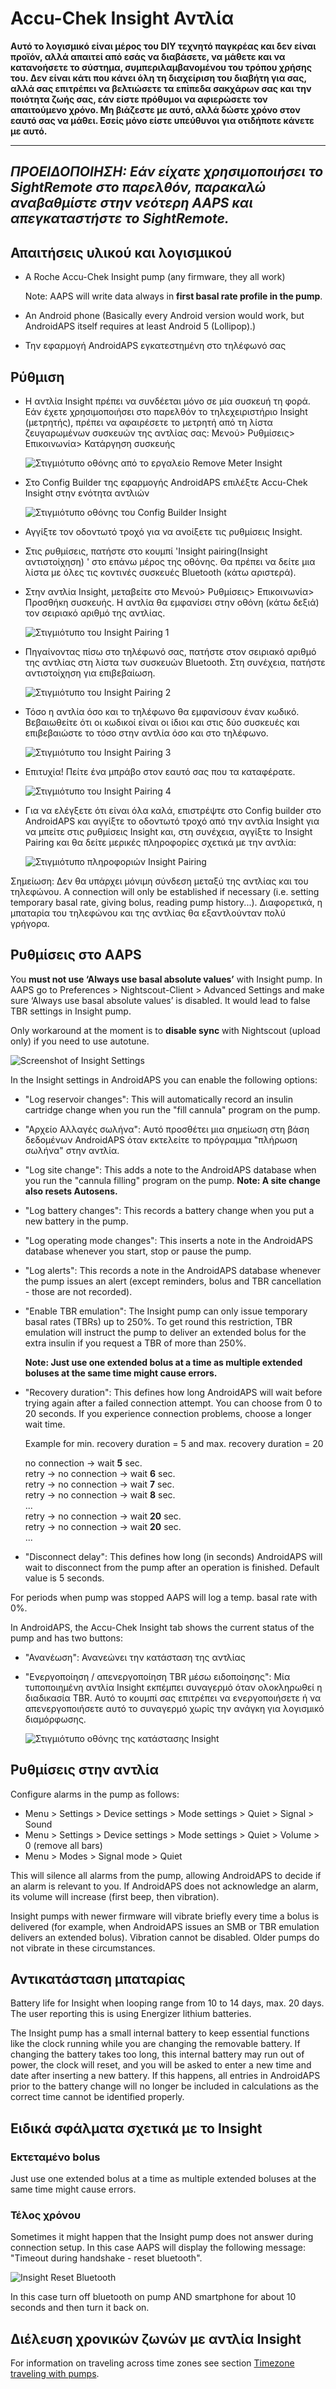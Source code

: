 # Accu-Chek Insight Αντλία

**Αυτό το λογισμικό είναι μέρος του DIY τεχνητό παγκρέας και δεν είναι προϊόν, αλλά απαιτεί από εσάς να διαβάσετε, να μάθετε και να κατανοήσετε το σύστημα, συμπεριλαμβανομένου του τρόπου χρήσης του. Δεν είναι κάτι που κάνει όλη τη διαχείριση του διαβήτη για σας, αλλά σας επιτρέπει να βελτιώσετε τα επίπεδα σακχάρων σας και την ποιότητα ζωής σας, εάν είστε πρόθυμοι να αφιερώσετε τον απαιτούμενο χρόνο. Μη βιάζεστε με αυτό, αλλά δώστε χρόνο στον εαυτό σας να μάθει. Εσείς μόνο είστε υπεύθυνοι για οτιδήποτε κάνετε με αυτό.**

* * *

## *ΠΡΟΕΙΔΟΠΟΙΗΣΗ: Εάν είχατε χρησιμοποιήσει το SightRemote στο παρελθόν, παρακαλώ αναβαθμίστε στην νεότερη AAPS και απεγκαταστήστε το SightRemote.*

## Απαιτήσεις υλικού και λογισμικού

* A Roche Accu-Chek Insight pump (any firmware, they all work)
    
    Note: AAPS will write data always in **first basal rate profile in the pump**.

* An Android phone (Basically every Android version would work, but AndroidAPS itself requires at least Android 5 (Lollipop).)

* Την εφαρμογή AndroidAPS εγκατεστημένη στο τηλέφωνό σας

## Ρύθμιση

* Η αντλία Insight πρέπει να συνδέεται μόνο σε μία συσκευή τη φορά. Εάν έχετε χρησιμοποιήσει στο παρελθόν το τηλεχειριστήριο Insight (μετρητής), πρέπει να αφαιρέσετε το μετρητή από τη λίστα ζευγαρωμένων συσκευών της αντλίας σας: Μενού> Ρυθμίσεις> Επικοινωνία> Κατάργηση συσκευής
    
    ![Στιγμιότυπο οθόνης από το εργαλείο Remove Meter Insight](../images/Insight_RemoveMeter.png)

* Στο Config Builder της εφαρμογής AndroidAPS επιλέξτε Accu-Chek Insight στην ενότητα αντλιών
    
    ![Στιγμιότυπο οθόνης του Config Builder Insight](../images/Insight_ConfigBuilder.png)

* Αγγίξτε τον οδοντωτό τροχό για να ανοίξετε τις ρυθμίσεις Insight.

* Στις ρυθμίσεις, πατήστε στο κουμπί 'Insight pairing(Insight αντιστοίχηση) ' στο επάνω μέρος της οθόνης. Θα πρέπει να δείτε μια λίστα με όλες τις κοντινές συσκευές Bluetooth (κάτω αριστερά).
* Στην αντλία Insight, μεταβείτε στο Μενού> Ρυθμίσεις> Επικοινωνία> Προσθήκη συσκευής. Η αντλία θα εμφανίσει στην οθόνη (κάτω δεξιά) τον σειριακό αριθμό της αντλίας.
    
    ![Στιγμιότυπο του Insight Pairing 1](../images/Insight_Pairing1.png)

* Πηγαίνοντας πίσω στο τηλέφωνό σας, πατήστε στον σειριακό αριθμό της αντλίας στη λίστα των συσκευών Bluetooth. Στη συνέχεια, πατήστε αντιστοίχηση για επιβεβαίωση.
    
    ![Στιγμιότυπο του Insight Pairing 2](../images/Insight_Pairing2.png)

* Τόσο η αντλία όσο και το τηλέφωνο θα εμφανίσουν έναν κωδικό. Βεβαιωθείτε ότι οι κωδικοί είναι οι ίδιοι και στις δύο συσκευές και επιβεβαιώστε το τόσο στην αντλία όσο και στο τηλέφωνο.
    
    ![Στιγμιότυπο του Insight Pairing 3](../images/Insight_Pairing3.png)

* Επιτυχία! Πείτε ένα μπράβο στον εαυτό σας που τα καταφέρατε.
    
    ![Στιγμιότυπο του Insight Pairing 4](../images/Insight_Pairing4.png)

* Για να ελέγξετε ότι είναι όλα καλά, επιστρέψτε στο Config builder στο AndroidAPS και αγγίξτε το οδοντωτό τροχό από την αντλία Insight για να μπείτε στις ρυθμίσεις Insight και, στη συνέχεια, αγγίξτε το Insight Pairing και θα δείτε μερικές πληροφορίες σχετικά με την αντλία:
    
    ![Στιγμιότυπο πληροφοριών Insight Pairing](../images/Insight_PairingInformation.png)

Σημείωση: Δεν θα υπάρχει μόνιμη σύνδεση μεταξύ της αντλίας και του τηλεφώνου. A connection will only be established if necessary (i.e. setting temporary basal rate, giving bolus, reading pump history...). Διαφορετικά, η μπαταρία του τηλεφώνου και της αντλίας θα εξαντλούνταν πολύ γρήγορα.

## Ρυθμίσεις στο AAPS

You **must not use ‘Always use basal absolute values’** with Insight pump. In AAPS go to Preferences > Nightscout-Client > Advanced Settings and make sure ‘Always use basal absolute values’ is disabled. It would lead to false TBR settings in Insight pump.

Only workaround at the moment is to **disable sync** with Nightscout (upload only) if you need to use autotune.

![Screenshot of Insight Settings](../images/Insight_pairing_V2_5.png)

In the Insight settings in AndroidAPS you can enable the following options:

* "Log reservoir changes": This will automatically record an insulin cartridge change when you run the "fill cannula" program on the pump.
* "Αρχείο Αλλαγές σωλήνα": Αυτό προσθέτει μια σημείωση στη βάση δεδομένων AndroidAPS όταν εκτελείτε το πρόγραμμα "πλήρωση σωλήνα" στην αντλία.
* "Log site change": This adds a note to the AndroidAPS database when you run the "cannula filling" program on the pump. **Note: A site change also resets Autosens.**
* "Log battery changes": This records a battery change when you put a new battery in the pump.
* "Log operating mode changes": This inserts a note in the AndroidAPS database whenever you start, stop or pause the pump.
* "Log alerts": This records a note in the AndroidAPS database whenever the pump issues an alert (except reminders, bolus and TBR cancellation - those are not recorded).
* "Enable TBR emulation": The Insight pump can only issue temporary basal rates (TBRs) up to 250%. To get round this restriction, TBR emulation will instruct the pump to deliver an extended bolus for the extra insulin if you request a TBR of more than 250%.
    
    **Note: Just use one extended bolus at a time as multiple extended boluses at the same time might cause errors.**

* "Recovery duration": This defines how long AndroidAPS will wait before trying again after a failed connection attempt. You can choose from 0 to 20 seconds. If you experience connection problems, choose a longer wait time.   
      
    Example for min. recovery duration = 5 and max. recovery duration = 20   
      
    no connection -> wait **5** sec.   
    retry -> no connection -> wait **6** sec.   
    retry -> no connection -> wait **7** sec.   
    retry -> no connection -> wait **8** sec.   
    ...   
    retry -> no connection -> wait **20** sec.   
    retry -> no connection -> wait **20** sec.   
    ...

* "Disconnect delay": This defines how long (in seconds) AndroidAPS will wait to disconnect from the pump after an operation is finished. Default value is 5 seconds.

For periods when pump was stopped AAPS will log a temp. basal rate with 0%.

In AndroidAPS, the Accu-Chek Insight tab shows the current status of the pump and has two buttons:

* "Ανανέωση": Ανανεώνει την κατάσταση της αντλίας
* "Ενεργοποίηση / απενεργοποίηση TBR μέσω ειδοποίησης": Μία τυποποιημένη αντλία Insight εκπέμπει συναγερμό όταν ολοκληρωθεί η διαδικασία TBR. Αυτό το κουμπί σας επιτρέπει να ενεργοποιήσετε ή να απενεργοποιήσετε αυτό το συναγερμό χωρίς την ανάγκη για λογισμικό διαμόρφωσης.
    
    ![Στιγμιότυπο οθόνης της κατάστασης Insight](../images/Insight_Status2.png)

## Ρυθμίσεις στην αντλία

Configure alarms in the pump as follows:

* Menu > Settings > Device settings > Mode settings > Quiet > Signal > Sound
* Menu > Settings > Device settings > Mode settings > Quiet > Volume > 0 (remove all bars)
* Menu > Modes > Signal mode > Quiet

This will silence all alarms from the pump, allowing AndroidAPS to decide if an alarm is relevant to you. If AndroidAPS does not acknowledge an alarm, its volume will increase (first beep, then vibration).

Insight pumps with newer firmware will vibrate briefly every time a bolus is delivered (for example, when AndroidAPS issues an SMB or TBR emulation delivers an extended bolus). Vibration cannot be disabled. Older pumps do not vibrate in these circumstances.

## Αντικατάσταση μπαταρίας

Battery life for Insight when looping range from 10 to 14 days, max. 20 days. The user reporting this is using Energizer lithium batteries.

The Insight pump has a small internal battery to keep essential functions like the clock running while you are changing the removable battery. If changing the battery takes too long, this internal battery may run out of power, the clock will reset, and you will be asked to enter a new time and date after inserting a new battery. If this happens, all entries in AndroidAPS prior to the battery change will no longer be included in calculations as the correct time cannot be identified properly.

## Ειδικά σφάλματα σχετικά με το Insight

### Εκτεταμένο bolus

Just use one extended bolus at a time as multiple extended boluses at the same time might cause errors.

### Τέλος χρόνου

Sometimes it might happen that the Insight pump does not answer during connection setup. In this case AAPS will display the following message: "Timeout during handshake - reset bluetooth".

![Insight Reset Bluetooth](../images/Insight_ResetBT.png)

In this case turn off bluetooth on pump AND smartphone for about 10 seconds and then turn it back on.

## Διέλευση χρονικών ζωνών με αντλία Insight

For information on traveling across time zones see section [Timezone traveling with pumps](../Usage/Timezone-traveling#insight).